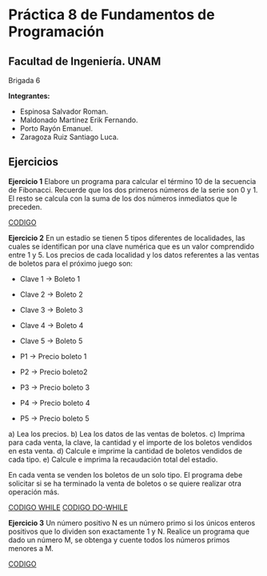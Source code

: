 # Práctica 8 de Fundamentos de Programación

## Facultad de Ingeniería. UNAM

Brigada 6

**Integrantes:**
+ Espinosa Salvador Roman.
+ Maldonado Martínez Erik Fernando.
+ Porto Rayón Emanuel.
+ Zaragoza Ruiz Santiago Luca.

## Ejercicios

**Ejercicio 1**
Elabore un programa para calcular el término 10 de la secuencia de Fibonacci. Recuerde que los dos primeros números de la serie son 0 y 1. El resto se calcula con la suma de los dos números inmediatos que le preceden.

[CODIGO](/fibonacci.c)

**Ejercicio 2**
En un estadio se tienen 5 tipos diferentes de localidades, las cuales se identifican por
una clave numérica que es un valor comprendido entre 1 y 5. Los precios de cada localidad y los
datos referentes a las ventas de boletos para el próximo juego son:

+ Clave 1 → Boleto 1
+ Clave 2 → Boleto 2
+ Clave 3 → Boleto 3
+ Clave 4 → Boleto 4
+ Clave 5 → Boleto 5
  
+ P1 → Precio boleto 1
+ P2 → Precio boleto2
+ P3 → Precio boleto 3
+ P4 → Precio boleto 4
+ P5 → Precio boleto 5

a) Lea los precios.
b) Lea los datos de las ventas de boletos.
c) Imprima para cada venta, la clave, la cantidad y el importe de los boletos vendidos en esta venta.
d) Calcule e imprime la cantidad de boletos vendidos de cada tipo.
e) Calcule e imprima la recaudación total del estadio.

En cada venta se venden los boletos de un solo tipo. El programa debe solicitar si se ha terminado la venta de boletos o se quiere realizar otra operación más.

[CODIGO WHILE](/while.c)
[CODIGO DO-WHILE](/do-while.c)

**Ejercicio 3**
Un número positivo N es un número primo si los únicos enteros positivos que lo dividen son exactamente 1 y N. Realice un programa que dado un número M, se obtenga y cuente todos los números primos menores a M.

[CODIGO](/primos8.c)
